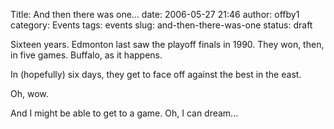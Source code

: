 Title: And then there was one...
date: 2006-05-27 21:46
author: offby1
category: Events
tags: events
slug: and-then-there-was-one
status: draft

Sixteen years. Edmonton last saw the playoff finals in 1990. They won, then, in five games. Buffalo, as it happens.

In (hopefully) six days, they get to face off against the best in the east.

Oh, wow.

And I might be able to get to a game. Oh, I can dream\...
